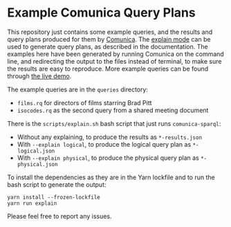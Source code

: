 # Example Comunica Query Plans

This repository just contains some example queries, and the results and query plans produced for them by [Comunica](https://github.com/comunica/comunica). The [explain mode](https://comunica.dev/docs/query/advanced/explain/) can be used to generate query plans, as described in the documentation. The examples here have been generated by running Comunica on the command line, and redirecting the output to the files instead of terminal, to make sure the results are easy to reproduce. More example queries can be found through [the live demo](https://query.linkeddatafragments.org/).

The example queries are in the `queries` directory:

* `films.rq` for directors of films starring Brad Pitt
* `isocodes.rq` as the second query from a shared meeting document

There is the `scripts/explain.sh` bash script that just runs `comunica-sparql`:

* Without any explaining, to produce the results as `*-results.json`
* With `--explain logical`, to produce the logical query plan as `*-logical.json`
* With `--explain physical`, to produce the physical query plan as `*-physical.json`

To install the dependencies as they are in the Yarn lockfile and to run the bash script to generate the output:

```
yarn install --frozen-lockfile
yarn run explain
```

Please feel free to report any issues.
